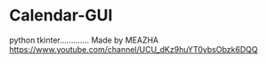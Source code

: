 # Calendar-GUI
python tkinter.............
Made by MEAZHA
https://www.youtube.com/channel/UCU_dKz9huYT0ybsObzk6DQQ
